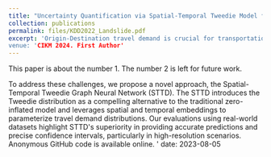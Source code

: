 ```yaml
---
title: "Uncertainty Quantification via Spatial-Temporal Tweedie Model for  Zero-inflated and Long-tail Travel Demand Prediction"
collection: publications
permalink: files/KDD2022_Landslide.pdf
excerpt: 'Origin-Destination travel demand is crucial for transportation management. However, traditional spatial-temporal deep learning models grapple with addressing the sparse and long-tail characteristics in high-resolution O-D matrices and quantifying prediction uncertainty. 
venue: 'CIKM 2024. First Author'
---
```

This paper is about the number 1. The number 2 is left for future work.

 


To address these challenges, we propose a novel approach, the Spatial-Temporal Tweedie Graph Neural Network (STTD). The STTD introduces the Tweedie distribution as a compelling alternative to the traditional zero-inflated model and leverages spatial and temporal embeddings to parameterize travel demand distributions. Our evaluations using real-world datasets highlight STTD's superiority in providing accurate predictions and precise confidence intervals, particularly in high-resolution scenarios. Anonymous GitHub code is available online. '
date: 2023-08-05
